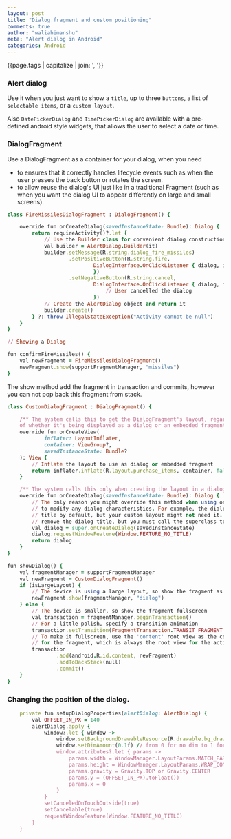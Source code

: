 ```yaml
---
layout: post
title: "Dialog fragment and custom positioning"
comments: true
author: "waliahimanshu"
meta: "Alert dialog in Android"
categories: Android
---
```


{{page.tags | capitalize | join: ', '}}


### Alert dialog
Use it when you just want to show a `title`, up to three `buttons`, a list of `selectable items`, or a `custom layout`.

Also `DatePickerDialog` and `TimePickerDialog` are available with a pre-defined android style widgets, that allows the user to select a date or time.

### DialogFragment

Use a DialogFragment as a container for your dialog, when you need  
* to ensures that it correctly handles lifecycle events such as when the user presses the back button or rotates the screen. 
* to allow reuse the dialog's UI just like in a traditional Fragment (such as when you want the dialog UI to appear differently on large and small screens).


```ruby
class FireMissilesDialogFragment : DialogFragment() {

    override fun onCreateDialog(savedInstanceState: Bundle): Dialog {
        return requireActivity()?.let {
            // Use the Builder class for convenient dialog construction
            val builder = AlertDialog.Builder(it)
            builder.setMessage(R.string.dialog_fire_missiles)
                    .setPositiveButton(R.string.fire,
                            DialogInterface.OnClickListener { dialog, id ->
                            })
                    .setNegativeButton(R.string.cancel,
                            DialogInterface.OnClickListener { dialog, id ->
                                // User cancelled the dialog
                            })
            // Create the AlertDialog object and return it
            builder.create()
        } ?: throw IllegalStateException("Activity cannot be null")
    }
} 

// Showing a Dialog

fun confirmFireMissiles() {
    val newFragment = FireMissilesDialogFragment()
    newFragment.show(supportFragmentManager, "missiles")
}

```

The show method add the fragment in transaction and commits,
however you can not pop back this fragment from stack.

```ruby
class CustomDialogFragment : DialogFragment() {

    /** The system calls this to get the DialogFragment's layout, regardless
    of whether it's being displayed as a dialog or an embedded fragment. */
    override fun onCreateView(
            inflater: LayoutInflater,
            container: ViewGroup?,
            savedInstanceState: Bundle?
    ): View {
        // Inflate the layout to use as dialog or embedded fragment
        return inflater.inflate(R.layout.purchase_items, container, false)
    }

    /** The system calls this only when creating the layout in a dialog. */
    override fun onCreateDialog(savedInstanceState: Bundle): Dialog {
        // The only reason you might override this method when using onCreateView() is
        // to modify any dialog characteristics. For example, the dialog includes a
        // title by default, but your custom layout might not need it. So here you can
        // remove the dialog title, but you must call the superclass to get the Dialog.
        val dialog = super.onCreateDialog(savedInstanceState)
        dialog.requestWindowFeature(Window.FEATURE_NO_TITLE)
        return dialog
    }
}
```


```ruby
fun showDialog() {
    val fragmentManager = supportFragmentManager
    val newFragment = CustomDialogFragment()
    if (isLargeLayout) {
        // The device is using a large layout, so show the fragment as a dialog
        newFragment.show(fragmentManager, "dialog")
    } else {
        // The device is smaller, so show the fragment fullscreen
        val transaction = fragmentManager.beginTransaction()
        // For a little polish, specify a transition animation
        transaction.setTransition(FragmentTransaction.TRANSIT_FRAGMENT_OPEN)
        // To make it fullscreen, use the 'content' root view as the container
        // for the fragment, which is always the root view for the activity
        transaction
                .add(android.R.id.content, newFragment)
                .addToBackStack(null)
                .commit()
    }
}
```


### Changing the position of the dialog.
```ruby
    private fun setupDialogProperties(alertDialog: AlertDialog) {
        val OFFSET_IN_PX = 140
        alertDialog.apply {
            window?.let { window ->
                window.setBackgroundDrawableResource(R.drawable.bg_drawable)
                window.setDimAmount(0.1f) // from 0 for no dim to 1 for full dim.
                window.attributes?.let { params ->
                    params.width = WindowManager.LayoutParams.MATCH_PARENT
                    params.height = WindowManager.LayoutParams.WRAP_CONTENT
                    params.gravity = Gravity.TOP or Gravity.CENTER
                    params.y = (OFFSET_IN_PX).toFloat())
                    params.x = 0
                }
            }
            setCanceledOnTouchOutside(true)
            setCancelable(true)
            requestWindowFeature(Window.FEATURE_NO_TITLE)
        }
    }
```